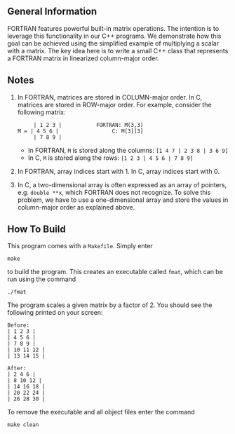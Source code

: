 General Information
-------------------
FORTRAN features powerful built-in matrix operations. The intention is to leverage this
functionality in our C++ programs. We demonstrate how this goal can be achieved using the
simplified example of multiplying a scalar with a matrix. The key idea here is to write a small
C++ class that represents a FORTRAN matrix in linearized column-major order.

Notes
-----
1. In FORTRAN, matrices are stored in COLUMN-major order. In C, matrices are stored in ROW-major
   order. For example, consider the following matrix:

   ```
        | 1 2 3 |           FORTRAN: M(3,3)
   M = | 4 5 6 |                 C: M[3][3]
        | 7 8 9 |
   ```

      - In FORTRAN, `M` is stored along the columns: `[1 4 7 | 2 3 8 | 3 6 9]`
      - In C, `M` is stored along the rows: `[1 2 3 | 4 5 6 | 7 8 9]`

2. In FORTRAN, array indices start with 1. In C, array indices start with 0.

3. In C, a two-dimensional array is often expressed as an array of pointers, e.g. `double **x`,
   which FORTRAN does not recognize. To solve this problem, we have to use a one-dimensional array
   and store the values in column-major order as explained above.

How To Build
------------
This program comes with a `Makefile`. Simply enter
```shell
make
```
to build the program. This creates an executable called `fmat`, which can be run using the command
```shell
./fmat
```
The program scales a given matrix by a factor of 2. You should see the following printed on your
screen:
```
Before:
| 1 2 3 |
| 4 5 6 |
| 7 8 9 |
| 10 11 12 |
| 13 14 15 |

After:
| 2 4 6 |
| 8 10 12 |
| 14 16 18 |
| 20 22 24 |
| 26 28 30 |
```
To remove the executable and all object files enter the command
```shell
make clean
```
